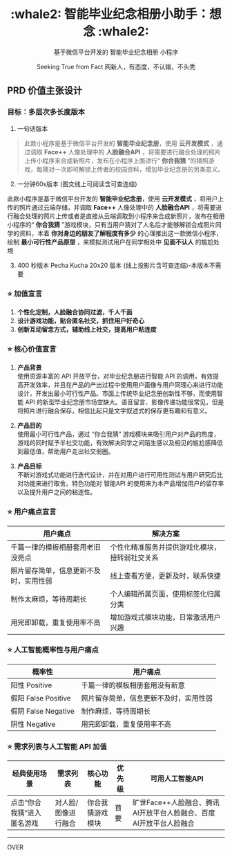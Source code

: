 <div align="center">
  <h1>:whale2: 智能毕业纪念相册小助手：想念 :whale2:</h1>
  <p>基于微信平台开发的 智能毕业纪念相册 小程序</p>
  <p>Seeking True from Fact 网新人，有态度，不认输，不头秃</p>
</div>


## PRD 价值主张设计

### 目标：多层次多长度版本

1. 一句话版本

> 此款小程序是基于微信平台开发的 **智能毕业纪念册**，使用 **云开发模式** ，通过调取 **Face++** 人像处理中的 **人脸融合API** ，将需要进行融合处理的照片上传小程序来合成新照片，发布在小程序上面进行“ **你合我猜** ”的猜照游戏，每猜对一次即可解锁上传者的校园资料，增加毕业纪念册的另类意义。


2. 一分钟60s版本 (图文线上可阅读含可查连结)

此款小程序是基于微信平台开发的 **智能毕业纪念册**，使用 **云开发模式** ，将用户上传的照片通过云端存储，并调取 **Face++** 人像处理中的 **人脸融合API** ，将需要进行融合处理的照片上传或者是直接从云端调取到小程序来合成新照片，发布在相册小程序的“ **你合我猜** ”游戏模块，只有当用户猜对了人名后才能够解锁合成照片同学的资料，本着 **你对身边的朋友了解程度有多少** 的心理推出这一款微信小程序，绘制 **最小可行性产品原型** ，来模拟测试用户在同学相处中 **见面不认人** 的尴尬处境

3. 400 秒版本 Pecha Kucha 20x20 版本 (线上投影片含可查连结)-本版本不需要

### :star: 加值宣言

1. **个性化定制，人脸融合协同过滤，千人千面**<br>
2. **设计游戏功能，贴合匿名社交，抓住用户好奇心**<br>
3. **创新互动留念方式，辅助线上社交，提高用户粘连度**<br>

### :star: 核心价值宣言

1. **产品背景**<br>
使用资源丰富的 API 开放平台，对毕业纪念册进行智能 API 的调用，有效提高开发效率，并且在产品的产出过程中使用用户画像与用户同理心来进行功能设计，开发出最小可行性产品。市面上传统毕业纪念册创新性不够，而使用智能 API 的新型毕业纪念册市场空缺大。语音留言、影像传递功能很常见，但是将照片进行融合保存，相信比起只是文字叙述式的保存更有趣和有意义。

2. **产品目的**<br>
使用最小可行性产品，通过 “你合我猜” 游戏模块来吸引用户对产品的热度，游戏的同时赋予半社交功能，有效解决同学之间陌生感以及相见的尴尬感降低到最低值，帮助用户走出社交弱圈。

3. **产品目标**<br>
不断对游戏式功能进行迭代设计，并在对用户进行可用性测试与用户研究后比对功能来进行取舍。特色功能对 智能API 的使用来为本产品增加用户的留存率以及提升用户之间的粘连性。

### :star: 用户痛点宣言

|用户痛点|解决方案|
|---------|-------|
|千篇一律的模板相册套用老旧没亮点|个性化精准服务并提供游戏化模块，扭转弱社交关系|
|照片留存简单，信息更新不及时，实用性弱|线上查看方便，更新及时，联系快捷|
|制作太麻烦，等待周期长|个人编辑所属页面，使用标签化归属分类|
|用完即卸载，重复使用率不高|增加游戏式模块功能，日常激活用户兴趣|

### :star: 人工智能概率性与用户痛点

|概率性|用户痛点|
|---------|-------|
|阳性 Positive|千篇一律的模板相册套用没有新意|
|假阳 False Positive|照片留存简单，信息更新不及时，实用性弱|
|假阴 False Negative|制作麻烦，等待周期长|
|阴性 Negative|用完即卸载，重复使用率不高|

### :star: 需求列表与人工智能 API 加值

|经典使用场景|需求列表|核心功能|优先级|可用人工智能API|
|-------|-------|-------|-------|-------|
|点击“你合我猜”进入匿名游戏|对人脸/图像进行融合|你合我猜游戏模块|首要|旷世Face++人脸融合、腾讯AI开放平台人脸融合、百度AI开放平台人脸融合|

----
OVER

